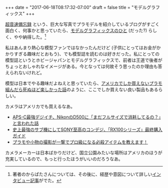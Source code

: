+++
date = "2017-06-18T08:17:32-07:00"
draft = false
title = "モデルグラフィックス"
+++

[超音速備忘録](http://wivern.exblog.jp/) という、巨大な写真でプラモデルを紹介しているブログがすごく面白く、何事かと思っていたら、[モデルグラフィックスのひと](http://wivern.exblog.jp/25949816/) (だった?) らしく、やや納得した。[^1]

私はあんまり熱心な模型ファンではなかったんだけど (子供にとってはお金がかかりすぎる趣味だとおもう)、でも模型誌を読むのは好きだった。私にとっての模型誌というとホビージャパンとモデルグラフィックスで、前者は王道で後者がちょっとおしゃれなイメージがある。今となっては何故そう思ったのか理由も答えられないけれど。

模型は日本でやる趣味だよねえと思っていたら、[アメリカでしか買えないプラモ組んだら死ぬほど楽しかった話](http://wivern.exblog.jp/25227152/)のように、ここでしか買えない良い製品もあるらしい。

カメラはアメリカでも買えるなあ。

* [APS-C最強デジイチ、NikonのD500に「まだフルサイズで消耗してるの？」と言われた話](http://wivern.exblog.jp/26433449/)
* [史上最強のサブ機にしてSONY至高のコンデジ、「RX100シリーズ」最終購入ガイド](http://wivern.exblog.jp/26258021/)
* [プラモや小物の撮影が一撃でプロ級になる必殺アイテムを教えます！](http://wivern.exblog.jp/26207024/)

カメラメーカーは日本ばかりだけど、国立公園みたいな場所はアメリカのほうが充実しているので、もっと行ったほうがいいのだろうなあ。

[^1]: 著者のからぱたさんについては、その後に、経歴や意図について詳しい[インタビュー記事](http://hrnabi.com/2017/11/14/15619/)がでた。